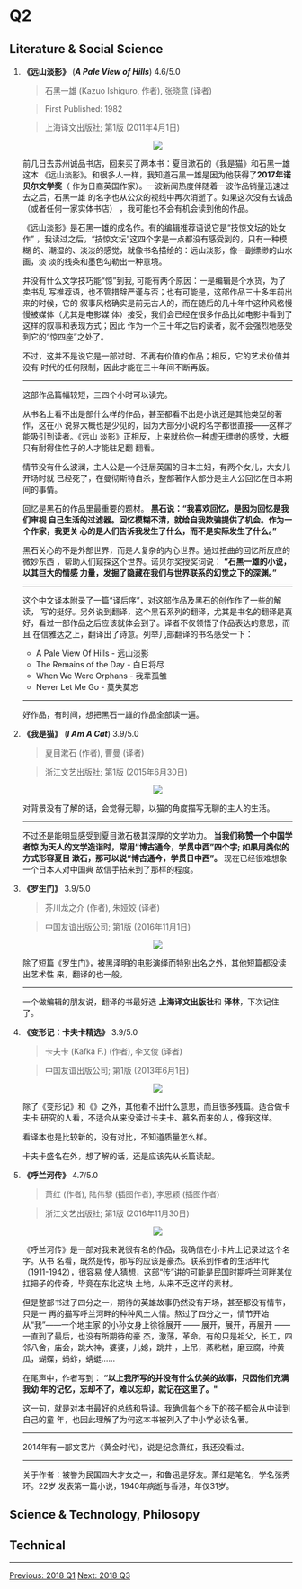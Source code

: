 # Q2

## Literature & Social Science

1. **《远山淡影》** (***A Pale View of Hills***) 4.6/5.0

    > 石黑一雄 (Kazuo Ishiguro, 作者), 张晓意 (译者)

    > First Published: 1982

    > 上海译文出版社; 第1版 (2011年4月1日)

    <p align="center"><img src="images/a_pale_view_of_hills.jpg"></p>


    前几日去苏州诚品书店，回来买了两本书：夏目漱石的《我是猫》和石黑一雄这本
    《远山淡影》。和很多人一样，我知道石黑一雄是因为他获得了**2017年诺贝尔文学奖**（
    作为日裔英国作家）。一波新闻热度伴随着一波作品销量迅速过去之后，石黑一雄
    的名字也从公众的视线中再次消逝了。如果这次没有去诚品（或者任何一家实体书店）
    ，我可能也不会有机会读到他的作品。

    《远山淡影》是石黑一雄的成名作。有的编辑推荐语说它是“技惊文坛的处女作”
    ，我读过之后，“技惊文坛”这四个字是一点都没有感受到的，只有一种模糊
    的、潮湿的、淡淡的感觉，就像书名描绘的：远山淡影，像一副缥缈的山水画，淡
    淡的线条和墨色勾勒出一种意境。

    并没有什么文学技巧能“惊”到我, 可能有两个原因：一是编辑是个水货，为了卖书乱
    写推荐语，也不管措辞严谨与否；也有可能是，这部作品三十多年前出来的时候，它的
    叙事风格确实是前无古人的，而在随后的几十年中这种风格慢慢被媒体（尤其是电影媒
    体）接受，我们会已经在很多作品比如电影中看到了这样的叙事和表现方式；因此
    作为一个三十年之后的读者，就不会强烈地感受到它的“惊四座”之处了。

    不过，这并不是说它是一部过时、不再有价值的作品；相反，它的艺术价值并没有
    时代的任何限制，因此才能在三十年间不断再版。

    ----

    这部作品篇幅较短，三四个小时可以读完。

    从书名上看不出是部什么样的作品，甚至都看不出是小说还是其他类型的著作，这在小
    说界大概也是少见的，因为大部分小说的名字都很直接——这样才能吸引到读者。《远山
    淡影》正相反，上来就给你一种虚无缥缈的感觉，大概只有耐得住性子的人才能驻足翻
    翻看。

    情节没有什么波澜，主人公是一个迁居英国的日本主妇，有两个女儿，大女儿开场时就
    已经死了，在曼彻斯特自杀，整部著作大部分是主人公回忆在日本期间的事情。

    回忆是黑石的作品里最重要的题材。 **黑石说：“我喜欢回忆，是因为回忆是我们审视
    自己生活的过滤器。回忆模糊不清，就给自我欺骗提供了机会。作为一个作家，我更关
    心的是人们告诉我发生了什么，而不是实际发生了什么。”**

    黑石关心的不是外部世界，而是人复杂的内心世界。通过扭曲的回忆所反应的微妙东西
    ，帮助人们窥探这个世界。诺贝尔奖授奖词说： **“石黑一雄的小说，以其巨大的情感
    力量，发掘了隐藏在我们与世界联系的幻觉之下的深渊。”**

    ----

    这个中文译本附录了一篇“译后序”，对这部作品及黑石的创作作了一些的解读，
    写的挺好。另外说到翻译，这个黑石系列的翻译，尤其是书名的翻译是真
    好，看过一部作品之后应该就体会到了。译者不仅领悟了作品表达的意思，而且
    在信雅达之上，翻译出了诗意。列举几部翻译的书名感受一下：

    * A Pale View Of Hills - 远山淡影
    * The Remains of the Day - 白日将尽
    * When We Were Orphans - 我辈孤雏
    * Never Let Me Go - 莫失莫忘

    ----

    好作品，有时间，想把黑石一雄的作品全部读一遍。

1. **《我是猫》** (***I Am A Cat***) 3.9/5.0

    > 夏目漱石 (作者), 曹曼 (译者)

    > 浙江文艺出版社; 第1版 (2015年6月30日)

    <p align="center"><img src="images/i_am_a_cat.jpg"></p>

    对背景没有了解的话，会觉得无聊，以猫的角度描写无聊的主人的生活。

    ----

    不过还是能明显感受到夏目漱石极其深厚的文学功力。 **当我们称赞一个中国学者惊
    为天人的文学造诣时，常用“博古通今，学贯中西”四个字; 如果用类似的方式形容夏目
    漱石，那可以说“博古通今，学贯日中西”。** 现在已经很难想象一个日本人对中国典
    故信手拈来到了那样的程度。

1. **《罗生门》** 3.9/5.0

    > 芥川龙之介 (作者), 朱娅姣 (译者)

    > 中国友谊出版公司; 第1版 (2016年11月1日)

    <p align="center"><img src="images/luo_sheng_men.jpg"></p>

    除了短篇《罗生门》，被黑泽明的电影演绎而特别出名之外，其他短篇都没读出艺术性
    来，翻译的也一般。

    ----

    一个做编辑的朋友说，翻译的书最好选 **上海译文出版社**和 **译林**，下次记住了。

1. **《变形记：卡夫卡精选》** 3.9/5.0

    > 卡夫卡 (Kafka F.) (作者), 李文俊 (译者)

    > 中国友谊出版公司; 第1版 (2013年6月1日)

    <p align="center"><img src="images/kafka.jpg"></p>

    除了《变形记》和《》之外，其他看不出什么意思，而且很多残篇。适合做卡夫卡
    研究的人看，不适合从来没读过卡夫卡、慕名而来的人，像我这样。

    看译本也是比较新的，没有对比，不知道质量怎么样。

    卡夫卡盛名在外，想了解的话，还是应该先从长篇读起。

1. **《呼兰河传》** 4.7/5.0

    > 萧红 (作者), 陆伟黎 (插图作者), 李思颖 (插图作者)

    > 浙江文艺出版社; 第1版 (2016年11月30日)

    <p align="center"><img src="images/legand_of_hu_lan_river.jpg"></p>

    《呼兰河传》是一部对我来说很有名的作品，我确信在小卡片上记录过这个名字。从书
    名看，既然是传，那写的应该是豪杰。联系到作者的生活年代（1911-1942），很容易
    使人猜想，这部“传”讲的可能是民国时期呼兰河畔某位扛把子的传奇，毕竟在东北这块
    土地，从来不乏这样的素材。

    但是整部书过了四分之一，期待的英雄故事仍然没有开场，甚至都没有情节，只是一
    再的描写呼兰河畔的种种风土人情。熬过了四分之一，情节开始从“我”——一个地主家
    的小孙女身上徐徐展开 —— 展开，展开，再展开 —— 一直到了最后，也没有所期待的豪
    杰，激荡，革命。有的只是祖父，长工，四邻八舍，庙会，跳大神，婆婆，儿媳，跳井
    ，上吊，蒸粘糕，磨豆腐，种黄瓜，蝴蝶，蚂蚱，蜻蜓......

    在尾声中，作者写到： **“以上我所写的并没有什么优美的故事，只因他们充满我幼
    年的记忆，忘却不了，难以忘却，就记在这里了。"**

    这一句，就是对本书最好的总结和导读。我确信每个乡下的孩子都会从中读到自己的童
    年，也因此理解了为何这本书被列入了中小学必读名著。

    ----

    2014年有一部文艺片《黄金时代》，说是纪念萧红，我还没看过。

    ----

    关于作者：被誉为民国四大才女之一，和鲁迅是好友。萧红是笔名，学名张秀环。22岁
    发表第一篇小说，1940年病逝与香港，年仅31岁。

## Science & Technology, Philosopy


## Technical


------------------------------------------------------
  [Previous: 2018 Q1](2018_Q1.md)          [Next: 2018 Q3](2018_Q3.md)
